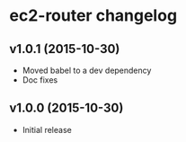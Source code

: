 # ec2-router changelog

## v1.0.1 (2015-10-30)

 * Moved babel to a dev dependency
 * Doc fixes

## v1.0.0 (2015-10-30)

 * Initial release
